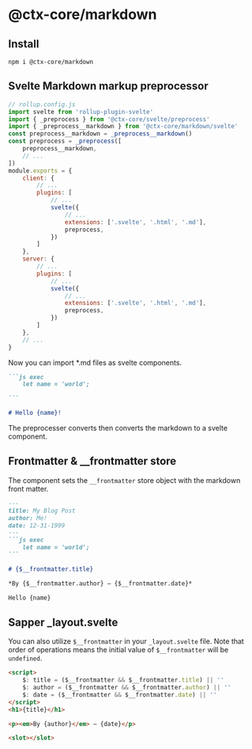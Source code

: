 # @ctx-core/markdown

## Install

`npm i @ctx-core/markdown`

## Svelte Markdown markup preprocessor

```javascript
// rollup.config.js
import svelte from 'rollup-plugin-svelte'
import { _preprocess } from '@ctx-core/svelte/preprocess'
import { _preprocess__markdown } from '@ctx-core/markdown/svelte'
const preprocess__markdown = _preprocess__markdown()
const preprocess = _preprocess([
	preprocess__markdown,
	// ...
])
module.exports = {
	client: {
		// ...
		plugins: [
			// ...
			svelte({
				// ...
				extensions: ['.svelte', '.html', '.md'],
				preprocess,
			})
		]
	},
	server: {
		// ...
		plugins: [
			// ...
			svelte({
				// ...
				extensions: ['.svelte', '.html', '.md'],
				preprocess,
			})
		]
	},
	// ...
}
```

Now you can import *.md files as svelte components.

````markdown
```js exec
	let name = 'world';

```

# Hello {name}!
````

The preprocesser converts then converts the markdown to a svelte component.

## Frontmatter & __frontmatter store

The component sets the `__frontmatter` store object with the markdown front matter.

````markdown
---
title: My Blog Post
author: Me!
date: 12-31-1999
---
```js exec
	let name = 'world';
```

# {$__frontmatter.title}

*By {$__frontmatter.author} — {$__frontmatter.date}*

Hello {name}
````

## Sapper _layout.svelte

You can also utilize `$__frontmatter` in your `_layout.svelte` file.
Note that order of operations means the initial value of `$__frontmatter` will be `undefined`.

```html
<script>
	$: title = ($__frontmatter && $__frontmatter.title) || '' 
	$: author = ($__frontmatter && $__frontmatter.author) || '' 
	$: date = ($__frontmatter && $__frontmatter.date) || '' 
</script>
<h1>{title}</h1>

<p><em>By {author}</em> — {date}</p>

<slot></slot>
```
